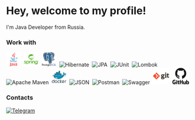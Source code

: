 #  Hey, welcome to my profile!

I'm Java Developer from Russia.

### Work with
 
<div>
  <img src="https://github.com/devicons/devicon/blob/master/icons/java/java-original-wordmark.svg" title="Java" alt="Java" width="40" height="40"/>&nbsp;
  <img src="https://github.com/devicons/devicon/blob/master/icons/spring/spring-original-wordmark.svg" title="Spring" alt="Spring" width="40" height="40"/>&nbsp;
  <img src="https://github.com/devicons/devicon/blob/master/icons/postgresql/postgresql-original-wordmark.svg" title="PostgreSQL" alt="PostgreSQL" width="40" height="40"/>&nbsp;
  <img src="https://courses.javacodegeeks.com/wp-content/uploads/2021/03/hibernate-logo-2048x2048.jpg" title="Hibernate" alt="Hibernate" width="45" height="45"/>&nbsp;
  <img src="http://www.universidadejava.com.br/images/teaser-jpa.png" title="JPA" alt="JPA " width="70" height="48"/>&nbsp;
  <img src="https://tse3.mm.bing.net/th?id=OIP.Is1rWyzkw16wMQEC_rXoVwHaEN&pid=15.1" title="JUnit" alt="JUnit"width="57" height="30"/>&nbsp;
  <img src="https://img1.daumcdn.net/thumb/R1280x0/?scode=mtistory2&fname=https%3A%2F%2Fblog.kakaocdn.net%2Fdn%2FQB9uT%2Fbtr1TTmiH5N%2FOA0h1890RQR80qYwx3NPvk%2Fimg.webp" title="Lombok" alt="Lombok" width="50" height="40"/>&nbsp;
  <img src="https://javapro.ir/uploadfile/file_portal/site_2237_web/file_portal_end/%D8%A8%D8%AE%D8%B4-%D9%85%D8%AD%D8%AA%D9%88%D8%A7%DB%8C%DB%8C-%D8%B3%D8%A7%DB%8C%D8%AA/%D9%88%D8%A8%D9%84%D8%A7%DA%AF/%D9%85%D9%82%D8%A7%D9%84%D8%A7%D8%AA-%D8%AC%D8%A7%D9%88%D8%A7/4.png" title="Apache Maven" alt="Apache Maven" width="40" height="40"/>&nbsp;
  <img src="https://github.com/devicons/devicon/blob/master/icons/docker/docker-original-wordmark.svg" title="Docker" alt="Docker" width="40" height="40"/>&nbsp;
  <img src="https://logodix.com/logo/1593293.png" title="JSON" alt="JSON" width="40" height="40"/>&nbsp;
 <img src="https://www.ayrshare.com/wp-content/uploads/postman-logo-orange-stacked.png" title="Postman" alt="Postman" width="42" height="40"/>&nbsp;
 <img src="https://stackjava.com/wp-content/uploads/2018/05/swagger-icon.png" title="Swagger" alt="Swagger" width="45" height="45"/>&nbsp;
 <img src="https://github.com/devicons/devicon/blob/master/icons/git/git-original-wordmark.svg" title="git" alt="git" width="45" height="45"/>&nbsp;
  <img src="https://github.com/devicons/devicon/blob/master/icons/github/github-original-wordmark.svg" title="GitHub" alt="GitHub" width="45" height="45"/>&nbsp;
</div>

### Contacts
[![Telegram](https://img.shields.io/badge/-Telegram-090909?style=for-the-badge&logo=telegram&logoColor=27a0d9)](https://t.me/yuliyakondratt)

